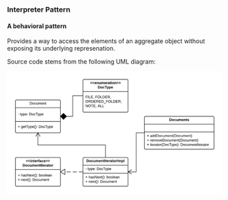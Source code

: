### Interpreter Pattern

#### A behavioral pattern

Provides a way to access the elements of an aggregate object without exposing its underlying represenation.


Source code stems from the following UML diagram:

![alt text](design-pattern-iterator.png "Design Pattern Iterator")





